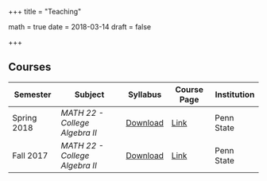 +++
title = "Teaching"

math = true
date = 2018-03-14
draft = false

+++
## Courses 
**Semester** | **Subject** | **Syllabus** |**Course Page** |**Institution**
--- | --- | --- | --- | ---
Spring 2018 | _MATH 22 - College Algebra II_ | [Download](https://math.psu.edu/sites/default/files/section/undergraduate/22sylSp18.pdf) | [Link](https://math.psu.edu/undergraduate/courses/math022)| Penn State
Fall 2017 | _MATH 22 - College Algebra II_ | [Download](https://math.psu.edu/sites/default/files/section/undergraduate/22sylSp18.pdf) | [Link](https://math.psu.edu/undergraduate/courses/math022)| Penn State


